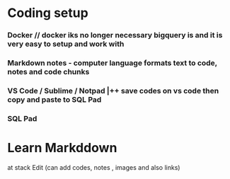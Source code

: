 # Coding setup
### Docker // docker iks no longer necessary bigquery is and it is very easy to setup and work with
### Markdown notes - computer language formats text to code, notes and code chunks
### VS Code / Sublime / Notpad |++ save codes on vs code then copy and paste to SQL Pad
### SQL Pad

# Learn Markddown 
at stack Edit (can add codes, notes , images and also links)
